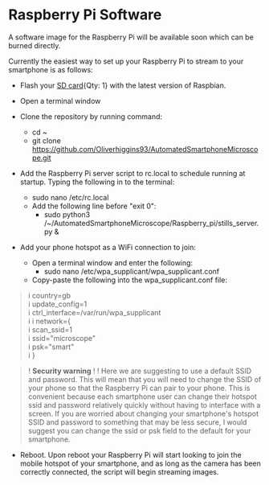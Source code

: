 [SD card]:Parts.yaml#SDCard

# Raspberry Pi Software

A software image for the Raspberry Pi will be available soon which can be burned directly.  

Currently the easiest way to set up your Raspberry Pi to stream to your smartphone is as follows:

* Flash your [SD card]{Qty: 1} with the latest version of Raspbian. 
* Open a terminal window
* Clone the repository by running command:
    * cd ~
    * git clone https://github.com/Oliverhiggins93/AutomatedSmartphoneMicroscope.git
* Add the Raspberry Pi server script to rc.local to schedule running at startup. Typing the following in to the terminal:
    * sudo nano /etc/rc.local
    * Add the following line before "exit 0":
        * sudo python3 /~/AutomatedSmartphoneMicroscope/Raspberry_pi/stills_server.py &

* Add your phone hotspot as a WiFi connection to join:
    * Open a terminal window and enter the following:
        * sudo nano /etc/wpa_supplicant/wpa_supplicant.conf
    * Copy-paste the following into the wpa_supplicant.conf file: 

>i country=gb </br>
>i update_config=1 </br>
>i ctrl_interface=/var/run/wpa_supplicant </br>
>i
>i network={ </br>
>i    scan_ssid=1 </br>
>i    ssid="microscope" <br>
>i    psk="smart" <br> 
>i }


>! **Security warning**
>!
>! Here we are suggesting to use a default SSID and password. This will mean that you will need to change the SSID of your phone so that the Raspberry Pi can pair to your phone. This is convenient because each smartphone user can change their hotspot ssid and password relatively quickly without having to interface with a screen. If you are worried about changing your smartphone's hotspot SSID and password to something that may be less secure, I would suggest you can change the ssid or psk field to the default for your smartphone. 

* Reboot. Upon reboot your Raspberry Pi will start looking to join the mobile hotspot of your smartphone, and as long as the camera has been correctly connected, the script will begin streaming images. 